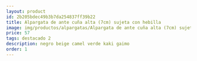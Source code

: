 ```yaml
---
layout: product
id: 2b205bdec49b3b7da254837ff39b22
title: Alpargata de ante cuña alta (7cm) sujeta con hebilla
image: img/productos/alpargatas/Alpargata de ante cuña alta (7cm) sujeta con hebilla=57=destacado 2=negro beige camel verde kaki gaimo.webp
price: 57
tags: destacado 2
description: negro beige camel verde kaki gaimo
order: 1
---
```

